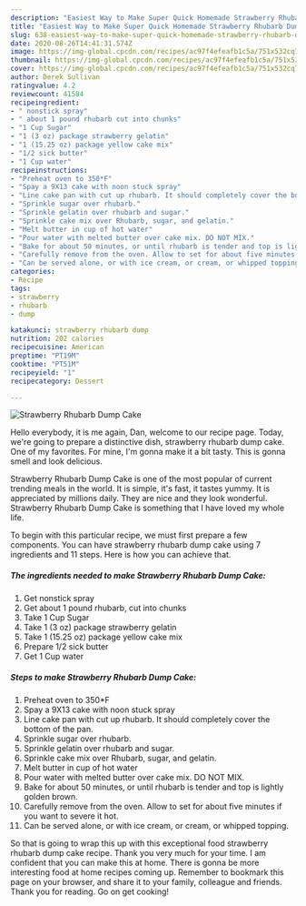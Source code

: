 ```yaml
---
description: "Easiest Way to Make Super Quick Homemade Strawberry Rhubarb Dump Cake"
title: "Easiest Way to Make Super Quick Homemade Strawberry Rhubarb Dump Cake"
slug: 638-easiest-way-to-make-super-quick-homemade-strawberry-rhubarb-dump-cake
date: 2020-08-26T14:41:31.574Z
image: https://img-global.cpcdn.com/recipes/ac97f4efeafb1c5a/751x532cq70/strawberry-rhubarb-dump-cake-recipe-main-photo.jpg
thumbnail: https://img-global.cpcdn.com/recipes/ac97f4efeafb1c5a/751x532cq70/strawberry-rhubarb-dump-cake-recipe-main-photo.jpg
cover: https://img-global.cpcdn.com/recipes/ac97f4efeafb1c5a/751x532cq70/strawberry-rhubarb-dump-cake-recipe-main-photo.jpg
author: Derek Sullivan
ratingvalue: 4.2
reviewcount: 41584
recipeingredient:
- " nonstick spray"
- " about 1 pound rhubarb cut into chunks"
- "1 Cup Sugar"
- "1 (3 oz) package strawberry gelatin"
- "1 (15.25 oz) package yellow cake mix"
- "1/2 sick butter"
- "1 Cup water"
recipeinstructions:
- "Preheat oven to 350*F"
- "Spay a 9X13 cake with noon stuck spray"
- "Line cake pan with cut up rhubarb. It should completely cover the bottom of the pan."
- "Sprinkle sugar over rhubarb."
- "Sprinkle gelatin over rhubarb and sugar."
- "Sprinkle cake mix over Rhubarb, sugar, and gelatin."
- "Melt butter in cup of hot water"
- "Pour water with melted butter over cake mix. DO NOT MIX."
- "Bake for about 50 minutes, or until rhubarb is tender and top is lightly golden brown."
- "Carefully remove from the oven. Allow to set for about five minutes if you want to severe it hot."
- "Can be served alone, or with ice cream, or cream, or whipped topping."
categories:
- Recipe
tags:
- strawberry
- rhubarb
- dump

katakunci: strawberry rhubarb dump 
nutrition: 202 calories
recipecuisine: American
preptime: "PT19M"
cooktime: "PT51M"
recipeyield: "1"
recipecategory: Dessert

---
```



![Strawberry Rhubarb Dump Cake](https://img-global.cpcdn.com/recipes/ac97f4efeafb1c5a/751x532cq70/strawberry-rhubarb-dump-cake-recipe-main-photo.jpg)

Hello everybody, it is me again, Dan, welcome to our recipe page. Today, we're going to prepare a distinctive dish, strawberry rhubarb dump cake. One of my favorites. For mine, I'm gonna make it a bit tasty. This is gonna smell and look delicious.

Strawberry Rhubarb Dump Cake is one of the most popular of current trending meals in the world. It is simple, it's fast, it tastes yummy. It is appreciated by millions daily. They are nice and they look wonderful. Strawberry Rhubarb Dump Cake is something that I have loved my whole life.




To begin with this particular recipe, we must first prepare a few components. You can have strawberry rhubarb dump cake using 7 ingredients and 11 steps. Here is how you can achieve that.

<!--inarticleads1-->

##### The ingredients needed to make Strawberry Rhubarb Dump Cake:

1. Get  nonstick spray
1. Get  about 1 pound rhubarb, cut into chunks
1. Take 1 Cup Sugar
1. Take 1 (3 oz) package strawberry gelatin
1. Take 1 (15.25 oz) package yellow cake mix
1. Prepare 1/2 sick butter
1. Get 1 Cup water




<!--inarticleads2-->

##### Steps to make Strawberry Rhubarb Dump Cake:

1. Preheat oven to 350*F
1. Spay a 9X13 cake with noon stuck spray
1. Line cake pan with cut up rhubarb. It should completely cover the bottom of the pan.
1. Sprinkle sugar over rhubarb.
1. Sprinkle gelatin over rhubarb and sugar.
1. Sprinkle cake mix over Rhubarb, sugar, and gelatin.
1. Melt butter in cup of hot water
1. Pour water with melted butter over cake mix. DO NOT MIX.
1. Bake for about 50 minutes, or until rhubarb is tender and top is lightly golden brown.
1. Carefully remove from the oven. Allow to set for about five minutes if you want to severe it hot.
1. Can be served alone, or with ice cream, or cream, or whipped topping.




So that is going to wrap this up with this exceptional food strawberry rhubarb dump cake recipe. Thank you very much for your time. I am confident that you can make this at home. There is gonna be more interesting food at home recipes coming up. Remember to bookmark this page on your browser, and share it to your family, colleague and friends. Thank you for reading. Go on get cooking!
